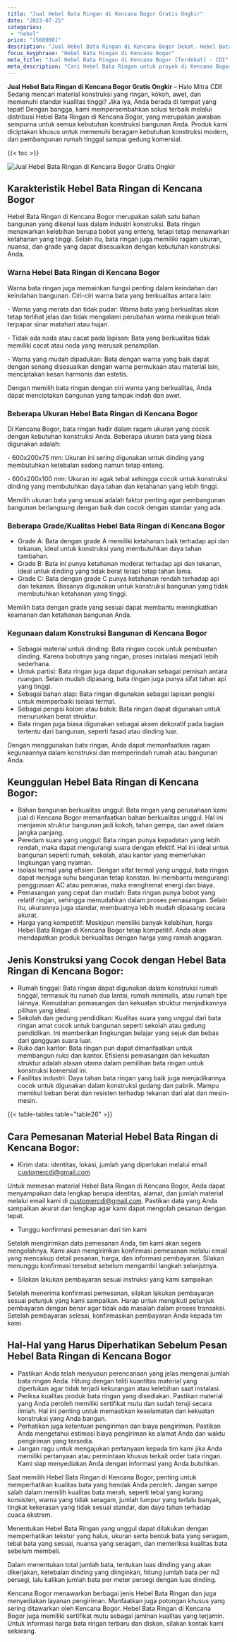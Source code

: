 ```yaml
---
title: "Jual Hebel Bata Ringan di Kencana Bogor Gratis Ongkir"
date: "2023-07-25"
categories:
 - "hebel"
price: "[560000]"
description: "Jual Hebel Bata Ringan di Kencana Bogor Dekat. Hebel Bata Ringan ini sering dipakai dalam proyek pembangunan sebagai material dinding yang tahan lama dan berkualitas. Silakan hubungi kami untuk informasi lebih lanjut."
focus_keyphrase: "Hebel Bata Ringan di Kencana Bogor"
meta_title: "Jual Hebel Bata Ringan di Kencana Bogor [Terdekat] - CDI"
meta_description: "Cari Hebel Bata Ringan untuk proyek di Kencana Bogor? Kami menawarkan Hebel Bata Ringan berkualitas untuk bahan bangunan dinding. Dapatkan penawaran terbaik sekarang."
---
```


**Jual Hebel Bata Ringan di Kencana Bogor Gratis Ongkir** – Halo Mitra CDI! Sedang mencari material konstruksi yang ringan, kokoh, awet, dan memenuhi standar kualitas tinggi? Jika iya, Anda berada di tempat yang tepat! Dengan bangga, kami mempersembahkan solusi terbaik melalui distribusi Hebel Bata Ringan di Kencana Bogor, yang merupakan jawaban sempurna untuk semua kebutuhan konstruksi bangunan Anda. Produk kami diciptakan khusus untuk memenuhi beragam kebutuhan konstruksi modern, dari pembangunan rumah tinggal sampai gedung komersial.

{{< toc >}}

![Jual Hebel Bata Ringan di Kencana Bogor Gratis Ongkir](/images/hebel/hebel-bataringan-08.jpg)

## Karakteristik Hebel Bata Ringan di Kencana Bogor

Hebel Bata Ringan di Kencana Bogor merupakan salah satu bahan bangunan yang dikenal luas dalam industri konstruksi. Bata ringan menawarkan kelebihan berupa bobot yang enteng, tetapi tetap menawarkan ketahanan yang tinggi. Selain itu, bata ringan juga memiliki ragam ukuran, nuansa, dan grade yang dapat disesuaikan dengan kebutuhan konstruksi Anda.

### Warna Hebel Bata Ringan di Kencana Bogor

Warna bata ringan juga memainkan fungsi penting dalam keindahan dan keindahan bangunan. Ciri-ciri warna bata yang berkualitas antara lain:

\- Warna yang merata dan tidak pudar: Warna bata yang berkualitas akan tetap terlihat jelas dan tidak mengalami perubahan warna meskipun telah terpapar sinar matahari atau hujan.

\- Tidak ada noda atau cacat pada lapisan: Bata yang berkualitas tidak memiliki cacat atau noda yang merusak penampilan.

\- Warna yang mudah dipadukan: Bata dengan warna yang baik dapat dengan senang disesuaikan dengan warna permukaan atau material lain, menciptakan kesan harmonis dan estetis.

Dengan memilih bata ringan dengan ciri warna yang berkualitas, Anda dapat menciptakan bangunan yang tampak indah dan awet.

### Beberapa Ukuran Hebel Bata Ringan di Kencana Bogor

Di Kencana Bogor, bata ringan hadir dalam ragam ukuran yang cocok dengan kebutuhan konstruksi Anda. Beberapa ukuran bata yang biasa digunakan adalah:

\- 600x200x75 mm: Ukuran ini sering digunakan untuk dinding yang membutuhkan ketebalan sedang namun tetap enteng.

\- 600x200x100 mm: Ukuran ini agak tebal sehingga cocok untuk konstruksi dinding yang membutuhkan daya tahan dan ketahanan yang lebih tinggi.

Memilih ukuran bata yang sesuai adalah faktor penting agar pembangunan bangunan berlangsung dengan baik dan cocok dengan standar yang ada.

### Beberapa Grade/Kualitas Hebel Bata Ringan di Kencana Bogor

*   Grade A: Bata dengan grade A memiliki ketahanan baik terhadap api dan tekanan, ideal untuk konstruksi yang membutuhkan daya tahan tambahan.
*   Grade B: Bata ini punya ketahanan moderat terhadap api dan tekanan, ideal untuk dinding yang tidak berat tetapi tetap tahan lama.
*   Grade C: Bata dengan grade C punya ketahanan rendah terhadap api dan tekanan. Biasanya digunakan untuk konstruksi bangunan yang tidak membutuhkan ketahanan yang tinggi.

Memilih bata dengan grade yang sesuai dapat membantu meningkatkan keamanan dan ketahanan bangunan Anda.

### Kegunaan dalam Konstruksi Bangunan di Kencana Bogor

*   Sebagai material untuk dinding: Bata ringan cocok untuk pembuatan dinding. Karena bobotnya yang ringan, proses instalasi menjadi lebih sederhana.
*   Untuk partisi: Bata ringan juga dapat digunakan sebagai pemisah antara ruangan. Selain mudah dipasang, bata ringan juga punya sifat tahan api yang tinggi.
*   Sebagai bahan atap: Bata ringan digunakan sebagai lapisan pengisi untuk memperbaiki isolasi termal.
*   Sebagai pengisi kolom atau balok: Bata ringan dapat digunakan untuk menurunkan berat struktur.
*   Bata ringan juga biasa digunakan sebagai aksen dekoratif pada bagian tertentu dari bangunan, seperti fasad atau dinding luar.

Dengan menggunakan bata ringan, Anda dapat memanfaatkan ragam kegunaannya dalam konstruksi dan memperindah rumah atau bangunan Anda.

## Keunggulan Hebel Bata Ringan di Kencana Bogor:

*   Bahan bangunan berkualitas unggul: Bata ringan yang perusahaan kami jual di Kencana Bogor memanfaatkan bahan berkualitas unggul. Hal ini menjamin struktur bangunan jadi kokoh, tahan gempa, dan awet dalam jangka panjang.
*   Peredam suara yang unggul: Bata ringan punya kepadatan yang lebih rendah, maka dapat mengurangi suara dengan efektif. Hal ini ideal untuk bangunan seperti rumah, sekolah, atau kantor yang memerlukan lingkungan yang nyaman.
*   Isolasi termal yang efisien: Dengan sifat termal yang unggul, bata ringan dapat menjaga suhu bangunan tetap konstan. Ini membantu mengurangi penggunaan AC atau pemanas, maka menghemat energi dan biaya.
*   Pemasangan yang cepat dan mudah: Bata ringan punya bobot yang relatif ringan, sehingga memudahkan dalam proses pemasangan. Selain itu, ukurannya juga standar, membuatnya lebih mudah dipasang secara akurat.
*   Harga yang kompetitif: Meskipun memiliki banyak kelebihan, harga Hebel Bata Ringan di Kencana Bogor tetap kompetitif. Anda akan mendapatkan produk berkualitas dengan harga yang ramah anggaran.

## Jenis Konstruksi yang Cocok dengan Hebel Bata Ringan di Kencana Bogor:

*   Rumah tinggal: Bata ringan dapat digunakan dalam konstruksi rumah tinggal, termasuk itu rumah dua lantai, rumah minimalis, atau rumah tipe lainnya. Kemudahan pemasangan dan kekuatan struktur menjadikannya pilihan yang ideal.
*   Sekolah dan gedung pendidikan: Kualitas suara yang unggul dari bata ringan amat cocok untuk bangunan seperti sekolah atau gedung pendidikan. Ini memberikan lingkungan belajar yang sejuk dan bebas dari gangguan suara luar.
*   Ruko dan kantor: Bata ringan pun dapat dimanfaatkan untuk membangun ruko dan kantor. Efisiensi pemasangan dan kekuatan struktur adalah alasan utama dalam pemilihan bata ringan untuk konstruksi komersial ini.
*   Fasilitas industri: Daya tahan bata ringan yang baik juga menjadikannya cocok untuk digunakan dalam konstruksi gudang dan pabrik. Mampu memikul beban berat dan resisten terhadap tekanan dari alat dan mesin-mesin.

{{< table-tables table="table26" >}}

## Cara Pemesanan Material Hebel Bata Ringan di Kencana Bogor:

*   Kirim data: identitas, lokasi, jumlah yang diperlukan melalui email customercdi@gmail.com

Untuk memesan material Hebel Bata Ringan di Kencana Bogor, Anda dapat menyampaikan data lengkap berupa identitas, alamat, dan jumlah material melalui email kami di customercdi@gmail.com. Pastikan data yang Anda sampaikan akurat dan lengkap agar kami dapat mengolah pesanan dengan tepat.
*   Tunggu konfirmasi pemesanan dari tim kami

Setelah mengirimkan data pemesanan Anda, tim kami akan segera mengolahnya. Kami akan mengirimkan konfirmasi pemesanan melalui email yang mencakup detail pesanan, harga, dan informasi pembayaran. Silakan menunggu konfirmasi tersebut sebelum mengambil langkah selanjutnya.
*   Silakan lakukan pembayaran sesuai instruksi yang kami sampaikan

Setelah menerima konfirmasi pemesanan, silakan lakukan pembayaran sesuai petunjuk yang kami sampaikan. Harap untuk mengikuti petunjuk pembayaran dengan benar agar tidak ada masalah dalam proses transaksi. Setelah pembayaran selesai, konfirmasikan pembayaran Anda kepada tim kami.

## Hal-Hal yang Harus Diperhatikan Sebelum Pesan Hebel Bata Ringan di Kencana Bogor

*   Pastikan Anda telah menyusun perencanaan yang jelas mengenai jumlah bata ringan Anda. Hitung dengan teliti kuantitas material yang diperlukan agar tidak terjadi kekurangan atau kelebihan saat instalasi.
*   Periksa kualitas produk bata ringan yang disediakan. Pastikan material yang Anda peroleh memiliki sertifikat mutu dan sudah teruji secara ilmiah. Hal ini penting untuk memastikan keselamatan dan kekuatan konstruksi yang Anda bangun.
*   Perhatikan juga ketentuan pengiriman dan biaya pengiriman. Pastikan Anda mengetahui estimasi biaya pengiriman ke alamat Anda dan waktu pengiriman yang tersedia.
*   Jangan ragu untuk mengajukan pertanyaan kepada tim kami jika Anda memiliki pertanyaan atau permintaan khusus terkait order bata ringan. Kami siap menyediakan Anda dengan informasi yang Anda butuhkan.

Saat memilih Hebel Bata Ringan di Kencana Bogor, penting untuk memperhatikan kualitas bata yang hendak Anda peroleh. Jangan sampe salah dalam memilih kualitas bata merah, seperti tebal yang kurang konsisten, warna yang tidak seragam, jumlah lumpur yang terlalu banyak, tingkat kekerasan yang tidak sesuai standar, dan daya tahan terhadap cuaca ekstrem.

Menentukan Hebel Bata Ringan yang unggul dapat dilakukan dengan memperhatikan tekstur yang halus, ukuran serta bentuk bata yang seragam, tebal bata yang sesuai, nuansa yang seragam, dan memeriksa kualitas bata sebelum membeli.

Dalam menentukan total jumlah bata, tentukan luas dinding yang akan dikerjakan, ketebalan dinding yang diinginkan, hitung jumlah bata per m2 persegi, lalu kalikan jumlah bata per meter persegi dengan luas dinding.

Kencana Bogor menawarkan berbagai jenis Hebel Bata Ringan dan juga menyediakan layanan pengiriman. Manfaatkan juga potongan khusus yang sering ditawarkan oleh Kencana Bogor. Hebel Bata Ringan di Kencana Bogor juga memiliki sertifikat mutu sebagai jaminan kualitas yang terjamin. Untuk informasi harga bata ringan terbaru dan diskon, silakan kontak kami sekarang.